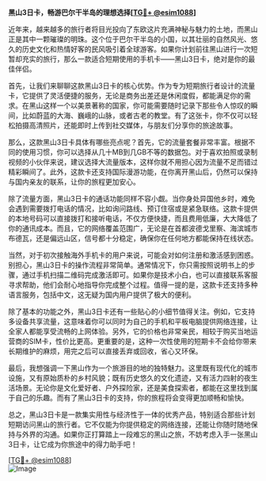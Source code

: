 **黑山3日卡，畅游巴尔干半岛的理想选择[[TG💪+ @esim1088](https://t.me/s/esim1088)]**

近年来，越来越多的旅行者将目光投向了东欧这片充满神秘与魅力的土地，而黑山正是其中一颗璀璨的明珠。这个位于巴尔干半岛的小国，以其壮丽的自然风光、悠久的历史文化和热情好客的民风吸引着全球游客。如果你计划前往黑山进行一次短暂却充实的旅行，那么一款适合短期使用的手机卡——黑山3日卡，绝对是你的最佳伴侣。

首先，让我们来聊聊这款黑山3日卡的核心优势。作为专为短期旅行者设计的流量卡，它提供了灵活便捷的服务，无论是商务出差还是休闲度假，都能满足你的需求。在黑山这样一个以美景著称的国家，你可能需要随时记录下那些令人惊叹的瞬间，比如蔚蓝的大海、巍峨的山脉，或者古老的教堂。有了这张卡，你不仅可以轻松拍摄高清照片，还能即时上传到社交媒体，与朋友们分享你的旅途故事。

那么，这款黑山3日卡具体有哪些亮点呢？首先，它的流量套餐非常丰富。根据不同的使用习惯，你可以选择从几十MB到几GB不等的数据包。对于喜欢拍照或录制视频的小伙伴来说，建议选择大流量版本，这样你就不用担心因为流量不足而错过精彩瞬间了。此外，这款卡还支持国际漫游功能，在你离开黑山后，仍然可以保持与国内亲友的联系，让你的旅程更加安心。

除了流量方面，黑山3日卡的通话功能同样不容小觑。当你身处异国他乡时，难免会遇到需要拨打电话的情况，比如询问路线、预订住宿或是紧急联络。这款卡提供的本地号码可以直接拨打和接听电话，不仅方便快捷，而且费用低廉，大大降低了你的通讯成本。而且，它的网络覆盖范围广，无论是在首都波德戈里察、海滨城市布德瓦，还是偏远山区，信号都十分稳定，确保你在任何地方都能保持在线状态。

当然，对于初次接触海外手机卡的用户来说，可能会对如何注册和激活感到困惑。别担心，黑山3日卡的操作流程非常简单。通常情况下，你只需按照说明书上的步骤，通过手机扫描二维码完成激活即可。如果你是技术小白，也可以直接联系客服寻求帮助，他们会耐心地指导你完成整个过程。值得一提的是，这款卡还支持多种语言服务，包括中文，这无疑为国内用户提供了极大的便利。

除了基本的功能之外，黑山3日卡还有一些贴心的小细节值得关注。例如，它支持多设备共享流量，这意味着你可以同时为自己的手机和平板电脑提供网络连接，让全家人都能享受流畅的上网体验。另外，它的价格也非常亲民，相较于购买当地运营商的SIM卡，性价比更高。更重要的是，这种一次性使用的短期卡不会给你带来长期维护的麻烦，用完之后可以直接丢弃或回收，省心又环保。

最后，我想强调一下黑山作为一个旅游目的地的独特魅力。这里既有现代化的城市设施，又有原始质朴的乡村风貌；既有历史悠久的文化遗迹，又有活力四射的夜生活场景。无论你是文化爱好者、户外探险家，还是美食探索者，都能在这里找到属于自己的乐趣。而有了黑山3日卡的支持，你的旅程将会变得更加顺畅和愉快。

总之，黑山3日卡是一款集实用性与经济性于一体的优秀产品，特别适合那些计划短期访问黑山的旅行者。它不仅能为你提供稳定的网络连接，还能让你随时随地保持与外界的沟通。如果你正打算踏上一段难忘的黑山之旅，不妨考虑入手一张黑山3日卡，让它成为你旅途中的得力助手吧！

[[TG💪+ @esim1088](https://t.me/s/esim1088)]  
![Image](https://i.postimg.cc/4NQfJmqS/Snipaste-2025-05-13-00-14-12.png)